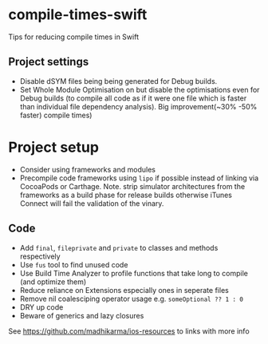 # compile-times-swift
Tips for reducing compile times in Swift

## Project settings
- Disable dSYM files being being generated for Debug builds.
- Set Whole Module Optimisation on but disable the optimisations even for Debug builds (to compile all code as if it were one file which is faster than individual file dependency analysis). Big improvement(~30% -50% faster) compile times)

# Project setup
- Consider using frameworks and modules
- Precompile code frameworks using `lipo` if possible instead of linking via CocoaPods or Carthage. Note. strip simulator architectures from the frameworks as a build phase for release builds otherwise iTunes Connect will fail the validation of the vinary.

## Code
- Add `final`, `fileprivate` and `private` to classes and methods respectively
- Use `fus` tool to find unused code
- Use Build Time Analyzer to profile functions that take long to compile (and optimize them)
- Reduce reliance on Extensions especially ones in seperate files
- Remove nil coalesciping operator usage e.g. `someOptional ?? 1 : 0`
- DRY up code
- Beware of generics and lazy closures

See https://github.com/madhikarma/ios-resources to links with more info
